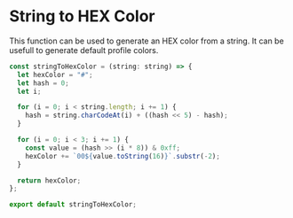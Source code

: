 # String to HEX Color

This function can be used to generate an HEX color from a string. It can be usefull to generate default profile colors.

```js
const stringToHexColor = (string: string) => {
  let hexColor = "#";
  let hash = 0;
  let i;

  for (i = 0; i < string.length; i += 1) {
    hash = string.charCodeAt(i) + ((hash << 5) - hash);
  }

  for (i = 0; i < 3; i += 1) {
    const value = (hash >> (i * 8)) & 0xff;
    hexColor += `00${value.toString(16)}`.substr(-2);
  }

  return hexColor;
};

export default stringToHexColor;
```
